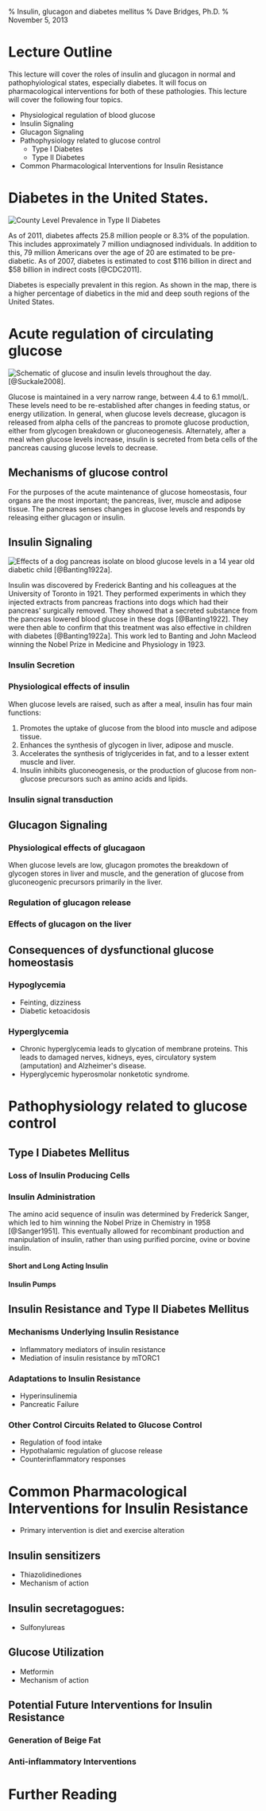 % Insulin, glucagon and diabetes mellitus
% Dave Bridges, Ph.D.
% November 5, 2013

# Lecture Outline

This lecture will cover the roles of insulin and glucagon in normal and pathophyiological states, especially diabetes.  It will focus on pharmacological interventions for both of these pathologies.  This lecture will cover the following four topics.

* Physiological regulation of blood glucose
* Insulin Signaling
* Glucagon Signaling
* Pathophysiology related to glucose control
    * Type I Diabetes
    * Type II Diabetes
* Common Pharmacological Interventions for Insulin Resistance

# Diabetes in the United States.

![County Level Prevalence in Type II Diabetes](figures/diabetes_2010_map.png)

As of 2011, diabetes affects 25.8 million people or 8.3% of the population.  This includes approximately 7 million undiagnosed individuals.  In addition to this, 79 million Americans over the age of 20 are estimated to be pre-diabetic.  As of 2007, diabetes is estimated to cost $116 billion in direct and $58 billion in indirect costs [@CDC2011].

Diabetes is especially prevalent in this region.  As shown in the map, there is a higher percentage of diabetics in the mid and deep south regions of the United States.

# Acute regulation of circulating glucose

![Schematic of glucose and insulin levels throughout the day.   [@Suckale2008].](figures/glucose-insulin-daily.png)

Glucose is maintained in a very narrow range, between 4.4 to 6.1 mmol/L.  These levels need to be re-established after changes in feeding status, or energy utilization.  In general, when glucose levels decrease, glucagon is released from alpha cells of the pancreas to promote glucose production, either from glycogen breakdown or gluconeogenesis.  Alternately, after a meal when glucose levels increase, insulin is secreted from beta cells of the pancreas causing glucose levels to decrease.

## Mechanisms of glucose control

For the purposes of the acute maintenance of glucose homeostasis, four organs are the most important; the pancreas, liver, muscle and adipose tissue.  The pancreas senses changes in glucose levels and responds by releasing either glucagon or insulin.  

## Insulin Signaling

![Effects of a dog pancreas isolate on blood glucose levels in a 14 year old diabetic child [@Banting1922a].](figures/banting-insulin.png)

Insulin was discovered by Frederick Banting and his colleagues at the University of Toronto in 1921.  They performed experiments in which they injected extracts from pancreas fractions into dogs which had their pancreas' surgically removed.  They showed that a secreted substance from the pancreas lowered blood glucose in these dogs [@Banting1922].  They were then able to confirm that this treatment was also effective in children with diabetes [@Banting1922a].  This work led to Banting and John Macleod winning the Nobel Prize in Medicine and Physiology in 1923.



### Insulin Secretion

### Physiological effects of insulin 
When glucose levels are raised, such as after a meal, insulin has four main functions:

1. Promotes the uptake of glucose from the blood into muscle and adipose tissue.  
2. Enhances the synthesis of glycogen in liver, adipose and muscle.  
3. Accelerates the synthesis of triglycerides in fat, and to a lesser extent muscle and liver.  
4. Insulin inhibits gluconeogenesis, or the production of glucose from non-glucose precursors such as amino acids and lipids.

### Insulin signal transduction

## Glucagon Signaling

### Physiological effects of glucagaon
 When glucose levels are low, glucagon promotes the breakdown of glycogen stores in liver and muscle, and the generation of glucose from gluconeogenic precursors primarily in the liver.  
 
### Regulation of glucagon release
### Effects of glucagon on the liver

## Consequences of dysfunctional glucose homeostasis

### Hypoglycemia
* Feinting, dizziness
* Diabetic ketoacidosis

### Hyperglycemia
* Chronic hyperglycemia leads to glycation of membrane proteins.  This leads to damaged nerves, kidneys, eyes, circulatory system (amputation) and Alzheimer's disease.
* Hyperglycemic hyperosmolar nonketotic syndrome.

# Pathophysiology related to glucose control

## Type I Diabetes Mellitus

### Loss of Insulin Producing Cells
### Insulin Administration
The amino acid sequence of insulin was determined by Frederick Sanger, which led to him winning the Nobel Prize in Chemistry in 1958 [@Sanger1951].  This eventually allowed for recombinant production and manipulation of insulin, rather than using purified porcine, ovine or bovine insulin.

#### Short and Long Acting Insulin

#### Insulin Pumps

## Insulin Resistance and Type II Diabetes Mellitus

### Mechanisms Underlying Insulin Resistance
* Inflammatory mediators of insulin resistance
* Mediation of insulin resistance by mTORC1

### Adaptations to Insulin Resistance
* Hyperinsulinemia
* Pancreatic Failure

### Other Control Circuits Related to Glucose Control
* Regulation of food intake
* Hypothalamic regulation of glucose release
* Counterinflammatory responses

# Common Pharmacological Interventions for Insulin Resistance
* Primary intervention is diet and exercise alteration

## Insulin sensitizers
* Thiazolidinediones
* Mechanism of action

## Insulin secretagogues: 
* Sulfonylureas

## Glucose Utilization
* Metformin
* Mechanism of action

## Potential Future Interventions for Insulin Resistance

### Generation of Beige Fat
### Anti-inflammatory Interventions

# Further Reading
